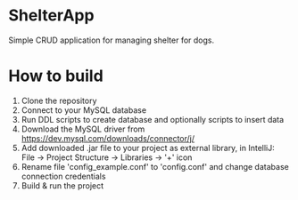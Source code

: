 # ShelterApp
Simple CRUD application for managing shelter for dogs.

# How to build
1. Clone the repository
2. Connect to your MySQL database
3. Run DDL scripts to create database and optionally scripts to insert data
4. Download the MySQL driver from 
https://dev.mysql.com/downloads/connector/j/
5. Add downloaded .jar file to your project as external library, in IntelliJ: File -> Project Structure -> Libraries -> '+' icon
6. Rename file 'config_example.conf' to 'config.conf' and change database connection credentials
7. Build & run the project
